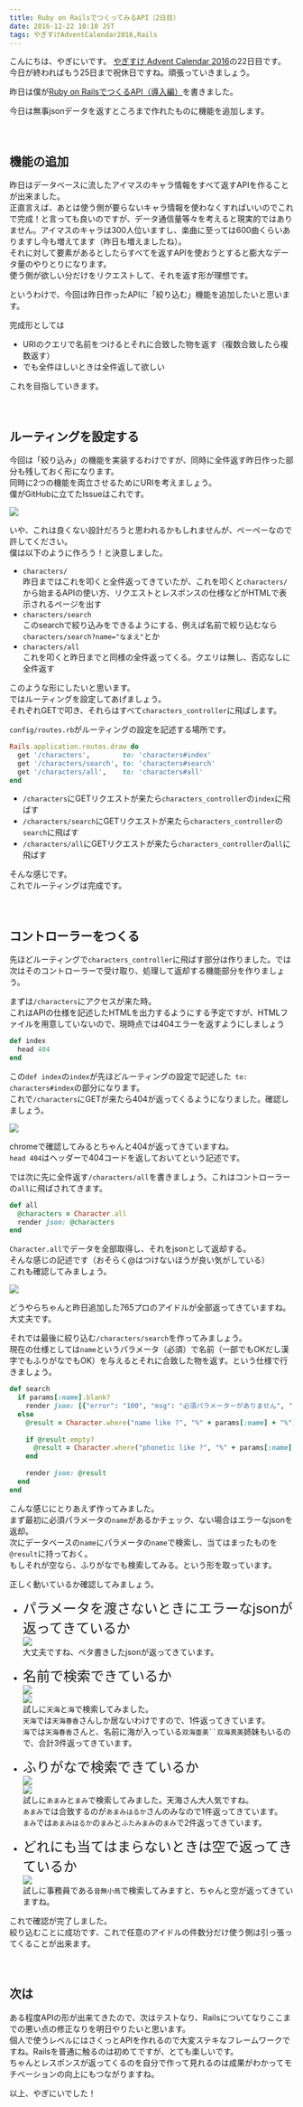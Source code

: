 ```yaml
---
title: Ruby on RailsでつくってみるAPI（2日目）
date: 2016-12-22 10:10 JST
tags: やぎすけAdventCalendar2016,Rails
---
```


こんにちは、やぎにいです。
[やぎすけ Advent Calendar 2016](http://www.adventar.org/calendars/1800)の22日目です。  
今日が終わればもう25日まで祝休日ですね。頑張っていきましょう。  

昨日は僕が[Ruby on RailsでつくるAPI（導入編）](https://blog.yagi2.com/2016/12/21/rails-api-day1.html)を書きました。  
  
今日は無事jsonデータを返すところまで作れたものに機能を追加します。  
<br><br>
## 機能の追加
昨日はデータベースに流したアイマスのキャラ情報をすべて返すAPIを作ることが出来ました。  
正直言えば、あとは使う側が要らないキャラ情報を使わなくすればいいのでこれで完成！と言っても良いのですが、データ通信量等々を考えると現実的ではありません。アイマスのキャラは300人位いますし、楽曲に至っては600曲くらいありますし今も増えてます（昨日も増えましたね）。  
それに対して要素があるとしたらすべてを返すAPIを使おうとすると膨大なデータ量のやりとりになります。  
使う側が欲しい分だけをリクエストして、それを返す形が理想です。  
  
というわけで、今回は昨日作ったAPIに「絞り込む」機能を追加したいと思います。  
  
完成形としては  

* URIのクエリで名前をつけるとそれに合致した物を返す（複数合致したら複数返す）
* でも全件ほしいときは全件返して欲しい

これを目指していきます。  
<br><br>
## ルーティングを設定する
今回は「絞り込み」の機能を実装するわけですが、同時に全件返す昨日作った部分も残しておく形になります。  
同時に2つの機能を両立させるためにURIを考えましょう。  
僕がGitHubに立てたIssueはこれです。  

![](2016/12-22-rails-api-day2-001.png)  
  
いや、これは良くない設計だろうと思われるかもしれませんが、ペーペーなので許してください。  
僕は以下のように作ろう！と決意しました。  
  
* `characters/`  
昨日まではこれを叩くと全件返ってきていたが、これを叩くと`characters/`から始まるAPIの使い方、リクエストとレスポンスの仕様などがHTMLで表示されるページを出す  
* `characters/search`  
このsearchで絞り込みをできるようにする、例えば名前で絞り込むなら`characters/search?name="なまえ"`とか
* `characters/all`  
これを叩くと昨日までと同様の全件返ってくる。クエリは無し、否応なしに全件返す  

このような形にしたいと思います。  
ではルーティングを設定してあげましょう。  
それぞれGETで叩き、それらはすべて`characters_controller`に飛ばします。
  
`config/routes.rb`がルーティングの設定を記述する場所です。  
  
```rb
Rails.application.routes.draw do
  get '/characters',        to: 'characters#index'
  get '/characters/search', to: 'characters#search'
  get '/characters/all',    to: 'characters#all'
end
```

* `/characters`にGETリクエストが来たら`characters_controller`の`index`に飛ばす  
* `/characters/search`にGETリクエストが来たら`characters_controller`の`search`に飛ばす  
* `/characters/all`にGETリクエストが来たら`characters_controller`の`all`に飛ばす

そんな感じです。  
これでルーティングは完成です。  
<br><br>
## コントローラーをつくる
先ほどルーティングで`characters_controller`に飛ばす部分は作りました。では次はそのコントローラーで受け取り、処理して返却する機能部分を作りましょう。  
  
まずは`/characters`にアクセスが来た時。  
これはAPIの仕様を記述したHTMLを出力するようにする予定ですが、HTMLファイルを用意していないので、現時点では404エラーを返すようにしましょう

```rb
def index
  head 404
end
```

この`def index`の`index`が先ほどルーティングの設定で記述した` to: characters#index`の部分になります。  
これで`/characters`にGETが来たら404が返ってくるようになりました。確認しましょう。  

![](2016/12-22-rails-api-day2-002.png)

chromeで確認してみるとちゃんと404が返ってきていますね。  
`head 404`はヘッダーで404コードを返しておいてという記述です。  
  
では次に先に全件返す`/characters/all`を書きましょう。これはコントローラーの`all`に飛ばされてきます。  
  
```rb
def all
  @characters = Character.all
  render json: @characters
end
```

`Character.all`でデータを全部取得し、それをjsonとして返却する。  
そんな感じの記述です（おそらく@はつけないほうが良い気がしている）  
これも確認してみましょう。  
  
![](2016/12-22-rails-api-day2-003.png)

どうやらちゃんと昨日追加した765プロのアイドルが全部返ってきていますね。大丈夫です。  
  
それでは最後に絞り込む`/characters/search`を作ってみましょう。  
現在の仕様としては`name`というパラメータ（必須）で名前（一部でもOKだし漢字でもふりがなでもOK）を与えるとそれに合致した物を返す。という仕様で行きましょう。  

```rb
def search
  if params[:name].blank?
    render json: [{"error": "100", "msg": "必須パラメーターがありません", "required": {"key": "name"}}]
  else 
    @result = Character.where("name like ?", "%" + params[:name] + "%")
  
    if @result.empty?
      @result = Character.where("phonetic like ?", "%" + params[:name] + "%")
    end
    
    render json: @result
  end
end
```

こんな感じにとりあえず作ってみました。  
まず最初に必須パラメータの`name`があるかチェック、ない場合はエラーなjsonを返却。  
次にデータベースの`name`にパラメータの`name`で検索し、当てはまったものを`@result`に持っておく。  
もしそれが空なら、ふりがなでも検索してみる。という形を取っています。  
  
正しく動いているか確認してみましょう。  

* <font size="5px">パラメータを渡さないときにエラーなjsonが返ってきているか</font>  
![](2016/12-22-rails-api-day2-004.png)  
大丈夫ですね、ベタ書きしたjsonが返ってきています。  

* <font size="5px">名前で検索できているか</font>  
![](2016/12-22-rails-api-day2-005.png)  
![](2016/12-22-rails-api-day2-006.png)  
試しに`天海`と`海`で検索してみました。  
`天海`では`天海春香`さんしか居ないわけですので、1件返ってきています。  
`海`では`天海春香`さんと、名前に海が入っている`双海亜美``双海真美`姉妹もいるので、合計3件返ってきています。

* <font size="5px">ふりがなで検索できているか</font>  
![](2016/12-22-rails-api-day2-007.png)  
![](2016/12-22-rails-api-day2-008.png)  
試しに`あまみ`と`まみ`で検索してみました。天海さん大人気ですね。  
`あまみ`では合致するのが`あまみはるか`さんのみなので1件返ってきています。  
`まみ`では`あまみはるか`の`まみ`と`ふたみまみ`の`まみ`で2件返ってきています。  

* <font size="5px">どれにも当てはまらないときは空で返ってきているか</font>  
![](2016/12-22-rails-api-day2-009.png)  
試しに事務員である`音無小鳥`で検索してみますと、ちゃんと空が返ってきていますね。  

これで確認が完了しました。  
絞り込むことに成功です、これで任意のアイドルの件数分だけ使う側は引っ張ってくることが出来ます。  
<br><br>
## 次は
ある程度APIの形が出来てきたので、次はテストなり、Railsについてなりここまでの悪い点の修正なりを明日やりたいと思います。  
個人で使うレベルにはさくっとAPIを作れるので大変ステキなフレームワークですね。Railsを普通に触るのは初めてですが、とても楽しいです。  
ちゃんとレスポンスが返ってくるのを自分で作って見れるのは成果がわかってモチベーションの向上にもつながりますね。  
  
以上、やぎにいでした！